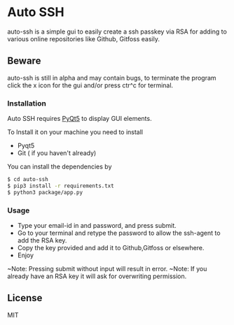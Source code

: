 # Auto SSH 

auto-ssh is a simple gui to easily create a ssh passkey via RSA for adding to 
various online repositories like Github, Gitfoss easily.

## Beware
auto-ssh is still in alpha and may contain bugs, to terminate the program click the x icon for the gui and/or press ctr^c for terminal.
### Installation

Auto SSH requires [PyQt5](https://pypi.python.org/pypi/PyQt5) to display GUI elements.

To Install it on your machine you need to install
- Pyqt5
- Git ( if you haven't already)

You can install the dependencies by 
```sh
$ cd auto-ssh
$ pip3 install -r requirements.txt
$ python3 package/app.py
```
### Usage
- Type your email-id in and password, and press submit.
- Go to your terminal and retype the password to allow the ssh-agent to add the 
RSA key.
- Copy the key provided and add it to Github,Gitfoss or elsewhere.
- Enjoy

~Note: Pressing submit without input will result in error.
~Note: If you already have an RSA key it will ask for overwriting permission.

License
----

MIT
